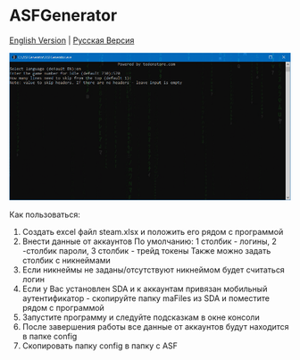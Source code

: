 # ASFGenerator
[English Version](README.en.md) | [Русская Версия](README.md)

![Icon](https://github.com/Riddler2077/ASFGenerator/blob/master/Logo.png?raw=true)

Как пользоваться:

1. Создать excel файл steam.xlsx и положить его рядом с программой
2. Внести данные от аккаунтов
   По умолчанию: 1 столбик - логины, 2 -столбик пароли, 3 столбик - трейд токены
   Также можно задать столбик с никнеймами
3. Если никнеймы не заданы/отсутствуют никнеймом будет считаться логин 
4. Если у Вас установлен SDA и к аккаунтам привязан мобильный аутентификатор - скопируйте папку maFiles из SDA и поместите рядом с программой
5. Запустите программу и следуйте подсказкам в окне консоли
6. После завершения работы все данные от аккаунтов будут находится в папке config
7. Скопировать папку config в папку с ASF
